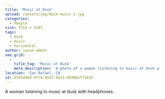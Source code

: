 ```yaml
---
title: 'Music at Dusk'
upload: /assets/img/dusk-music-2.jpg
categories:
  - People
size: 4713 × 3107
tags:
  - dusk
  - music
  - horizontal
author: jason-admin
seo_grid:
  -
    title_tag: 'Music at Dusk'
    meta_description: 'A photo of a woman listening to music at dusk with headphones.'
location: 'San Rafael, CA'
id: b7d1d4b9-9f74-4553-9a13-00306aff1835
---
```

A woman listening to music at dusk with headphones.